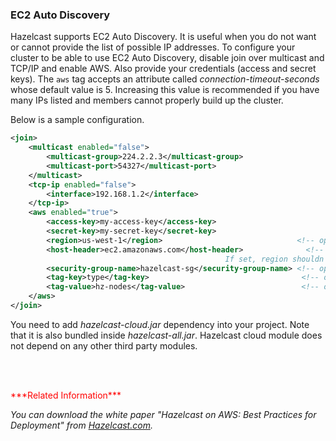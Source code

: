 
### EC2 Auto Discovery

Hazelcast supports EC2 Auto Discovery. It is useful when you do not want or cannot provide the list of possible IP addresses. To configure your cluster to be able to use EC2 Auto Discovery, disable join over multicast and TCP/IP and enable AWS. Also provide your credentials (access and secret keys). The `aws` tag accepts an attribute called *connection-timeout-seconds* whose default value is 5. Increasing this value is recommended if you have many IPs listed and members cannot properly build up the cluster.

Below is a sample configuration. 

```xml
<join>
    <multicast enabled="false">
        <multicast-group>224.2.2.3</multicast-group>
        <multicast-port>54327</multicast-port>
    </multicast>
    <tcp-ip enabled="false">
        <interface>192.168.1.2</interface>
    </tcp-ip>
    <aws enabled="true">
        <access-key>my-access-key</access-key>
        <secret-key>my-secret-key</secret-key>
        <region>us-west-1</region>                              <!-- optional, default is us-east-1 -->
        <host-header>ec2.amazonaws.com</host-header>              <!-- optional, default is ec2.amazonaws.com.
                                                If set, region shouldn't be set as it will override this property -->
        <security-group-name>hazelcast-sg</security-group-name> <!-- optional -->
        <tag-key>type</tag-key>                                  <!-- optional -->
        <tag-value>hz-nodes</tag-value>                          <!-- optional -->
    </aws>
</join>
```
You need to add *hazelcast-cloud.jar* dependency into your project. Note that it is also bundled inside *hazelcast-all.jar*. Hazelcast cloud  module does not depend on any other third party modules.



<br> </br>

<font color="red">
***Related Information***
</font>

*You can download the white paper *"Hazelcast on AWS: Best Practices for Deployment"* from [Hazelcast.com](http://hazelcast.com/resources/hazelcast-on-aws-best-practices-for-deployment/).*
